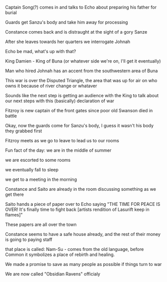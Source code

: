 Captain Song(?) comes in and talks to Echo about preparing his father for burial

Guards get Sanzu's body and take him away for processing

Constance comes back and is distraught at the sight of a gory Sanze

After she leaves towards her quarters we interrogate Johnah

Echo be mad, what's up with that?

King Damien - King of Buna (or whatever side we're on, I'll get it eventually)

Man who hired Johnah has an accent from the southwestern area of Buna

This war is over the Disputed Triangle, the area that was up for air on who owns it because of river change or whataver

Sounds like the next step is getting an audience with the King to talk about our next steps with this (basically) declaration of war

Fitzroy is new captain of the front gates since poor old Swanson died in battle

Okay, now the guards come for Sanzu's body, I guess it wasn't his body they grabbed first

Fitzroy meets as we go to leave to lead us to our rooms

Fun fact of the day: we are in the middle of summer

we are escorted to some rooms

we eventually fall to sleep

we get to a meeting in the morning

Constance and Saito are already in the room discussing something as we get there

Saito hands a piece of paper over to Echo saying 
"THE TIME FOR PEACE IS OVER! It's finally time to fight back [artists rendition of Lasurift keep in flames]"

These papers are all over the town

Constance seems to have a safe house already, and the rest of their money is going to paying staff

that place is called:
Nam-Su - comes from the old language, before Common it symbolizes a place of rebirth and healing.

We made a promise to save as many people as possible if things turn to war

We are now called "Obsidian Ravens" officialy
